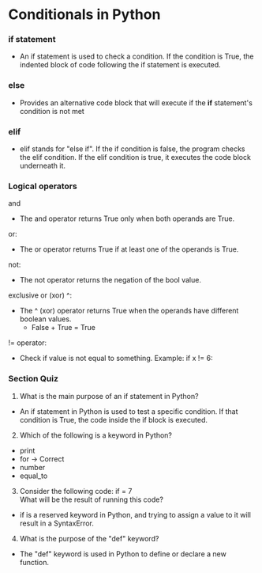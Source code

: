 # Conditionals in Python

### if statement

- An if statement is used to check a condition. If the condition is True, the indented block of code following the if statement is executed.

### else

- Provides an alternative code block that will execute if the <strong>if</strong> statement's condition is not met

### elif

- elif stands for "else if". If the if condition is false, the program checks the elif condition. If the elif condition is true, it executes the code block underneath it.

### Logical operators

and

- The and operator returns True only when both operands are True.

or:

- The or operator returns True if at least one of the operands is True.

not:

- The not operator returns the negation of the bool value.

exclusive or (xor) ^:

- The ^ (xor) operator returns True when the operands have different boolean values.
  - False + True = True

!= operator:

- Check if value is not equal to something. Example: if x != 6:

### Section Quiz

1. What is the main purpose of an if statement in Python?

- An if statement in Python is used to test a specific condition. If that condition is True, the code inside the if block is executed.

2. Which of the following is a keyword in Python?

- print
- for -> Correct
- number
- equal_to

3. Consider the following code: if = 7 <br>
   What will be the result of running this code?

- if is a reserved keyword in Python, and trying to assign a value to it will result in a SyntaxError.

4. What is the purpose of the "def" keyword?

- The "def" keyword is used in Python to define or declare a new function.
